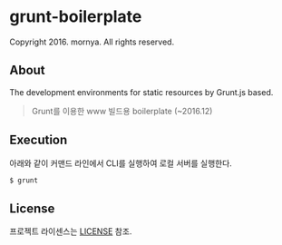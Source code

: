 # grunt-boilerplate
Copyright 2016. mornya. All rights reserved.

## About
The development environments for static resources by Grunt.js based.
> Grunt를 이용한 www 빌드용 boilerplate (~2016.12)

## Execution
아래와 같이 커맨드 라인에서 CLI를 실행하여 로컬 서버를 실행한다.
```bash
$ grunt
```

## License
프로젝트 라이센스는 [LICENSE](https://mornya.github.io/documents/LICENSE-MIT) 참조.
